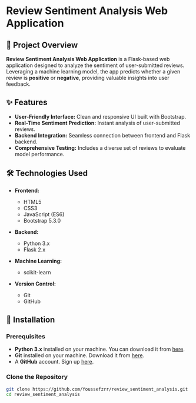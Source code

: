 # Review Sentiment Analysis Web Application

## 📖 Project Overview

**Review Sentiment Analysis Web Application** is a Flask-based web application designed to analyze the sentiment of user-submitted reviews. Leveraging a machine learning model, the app predicts whether a given review is **positive** or **negative**, providing valuable insights into user feedback.

## ✨ Features

- **User-Friendly Interface:** Clean and responsive UI built with Bootstrap.
- **Real-Time Sentiment Prediction:** Instant analysis of user-submitted reviews.
- **Backend Integration:** Seamless connection between frontend and Flask backend.
- **Comprehensive Testing:** Includes a diverse set of reviews to evaluate model performance.

## 🛠 Technologies Used

- **Frontend:**
  - HTML5
  - CSS3
  - JavaScript (ES6)
  - Bootstrap 5.3.0

- **Backend:**
  - Python 3.x
  - Flask 2.x

- **Machine Learning:**
  - scikit-learn

- **Version Control:**
  - Git
  - GitHub

## 🏁 Installation

### Prerequisites

- **Python 3.x** installed on your machine. You can download it from [here](https://www.python.org/downloads/).
- **Git** installed on your machine. Download it from [here](https://git-scm.com/downloads).
- A **GitHub** account. Sign up [here](https://github.com/).

### Clone the Repository

```bash
git clone https://github.com/Youssefzrr/review_sentiment_analysis.git
cd review_sentiment_analysis
